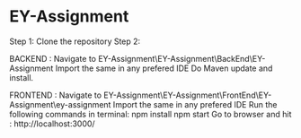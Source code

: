 # EY-Assignment
Step 1:
Clone the repository
Step 2:

  BACKEND :
      Navigate to EY-Assignment\EY-Assignment\BackEnd\EY-Assignment
      Import the same in any prefered IDE
      Do Maven update and install.

  FRONTEND : 
      Navigate to  EY-Assignment\EY-Assignment\FrontEnd\EY-Assignment\ey-assignment
      Import the same in any prefered IDE
      Run the following commands in terminal:
        npm install
        npm start
      Go to browser and hit : http://localhost:3000/
  
      
